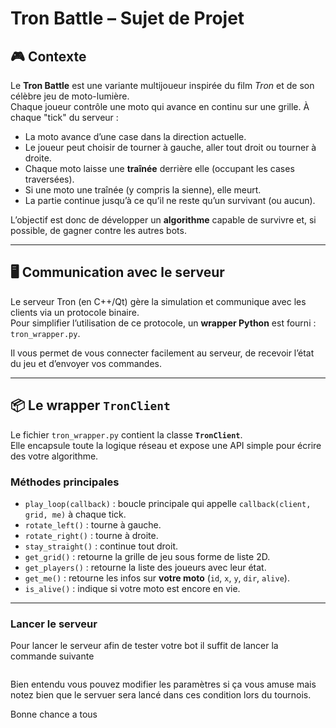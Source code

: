 # Tron Battle – Sujet de Projet

## 🎮 Contexte

Le **Tron Battle** est une variante multijoueur inspirée du film *Tron* et de son célèbre jeu de moto-lumière.  
Chaque joueur contrôle une moto qui avance en continu sur une grille. À chaque "tick" du serveur :

- La moto avance d’une case dans la direction actuelle.
- Le joueur peut choisir de tourner à gauche, aller tout droit ou tourner à droite.
- Chaque moto laisse une **traînée** derrière elle (occupant les cases traversées).
- Si une moto une traînée (y compris la sienne), elle meurt.
- La partie continue jusqu’à ce qu’il ne reste qu’un survivant (ou aucun).

L’objectif est donc de développer un **algorithme** capable de survivre et, si possible, de gagner contre les autres bots.

---

## 🖥️ Communication avec le serveur

Le serveur Tron (en C++/Qt) gère la simulation et communique avec les clients via un protocole binaire.  
Pour simplifier l’utilisation de ce protocole, un **wrapper Python** est fourni : `tron_wrapper.py`.

Il vous permet de vous connecter facilement au serveur, de recevoir l’état du jeu et d’envoyer vos commandes.

---

## 📦 Le wrapper `TronClient`

Le fichier `tron_wrapper.py` contient la classe **`TronClient`**.  
Elle encapsule toute la logique réseau et expose une API simple pour écrire des votre algorithme.

### Méthodes principales

- `play_loop(callback)` : boucle principale qui appelle `callback(client, grid, me)` à chaque tick.
- `rotate_left()` : tourne à gauche.
- `rotate_right()` : tourne à droite.
- `stay_straight()` : continue tout droit.
- `get_grid()` : retourne la grille de jeu sous forme de liste 2D.
- `get_players()` : retourne la liste des joueurs avec leur état.
- `get_me()` : retourne les infos sur **votre moto** (`id`, `x`, `y`, `dir`, `alive`).
- `is_alive()` : indique si votre moto est encore en vie.

---

### Lancer le serveur

Pour lancer le serveur afin de tester votre bot il suffit de lancer la commande suivante

```./tron_battle -s 40 40 -d y -f game.conf
```

Bien entendu vous pouvez modifier les paramètres si ça vous amuse mais notez bien que le servuer sera lancé
dans ces condition lors du tournois.

Bonne chance a tous 
